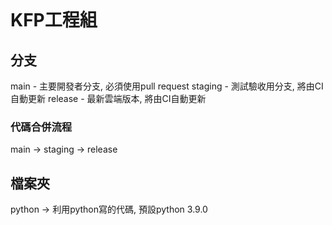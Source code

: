 
[![<MAIN>](https://circleci.com/gh/umumholocook/KFP-Engineer.svg?style=svg)](<https://circleci.com/gh/umumholocook/KFP-Engineer/>)

# KFP工程組

## 分支

main - 主要開發者分支, 必須使用pull request
staging - 測試驗收用分支, 將由CI自動更新
release - 最新雲端版本, 將由CI自動更新

### 代碼合併流程
main -> staging -> release

## 檔案夾
python -> 利用python寫的代碼, 預設python 3.9.0
